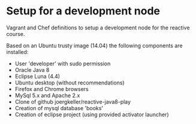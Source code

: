 Setup for a development node
============================

Vagrant and Chef definitions to setup a development node for the reactive course.

Based on an Ubuntu trusty image (14.04) the following components are installed:

- User 'developer' with sudo permission
- Oracle Java 8
- Eclipse Luna (4.4)
- Ubuntu desktop (without recommendations)
- Firefox and Chrome browsers
- MySql 5.x and Apache 2.x
- Clone of github joergkeller/reactive-java8-play
- Creation of mysql database 'books'
- Creation of eclipse project (using provided activator launcher)

